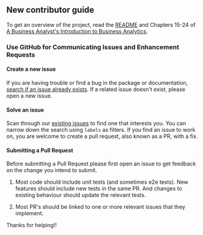 ## New contributor guide

To get an overview of the project, read the [README](README.md) and Chapters 15-24 of [A Business Analyst's Introduction to Business Analytics](http://www.causact.com). 

### Use GitHub for Communicating Issues and Enhancement Requests

#### Create a new issue

If you are having trouble or find a bug in the package or documentation, [search if an issue already exists](https://github.com/flyaflya/causact/issues). If a related issue doesn't exist, please open a new issue. 

#### Solve an issue

Scan through our [existing issues](https://github.com/flyaflya/causact/issues) to find one that interests you. You can narrow down the search using `labels` as filters. If you find an issue to work on, you are welcome to create a pull request, also known as a PR, with a fix.

#### Submitting a Pull Request
Before submitting a Pull Request please first open an issue to get feedback on the change you intend to submit.

1. Most code should include unit tests (and sometimes e2e tests). New features should include new tests in the same PR. And changes to existing behaviour should update the relevant tests.

2. Most PR's should be linked to one or more relevant issues that they implement.

Thanks for helping!!
